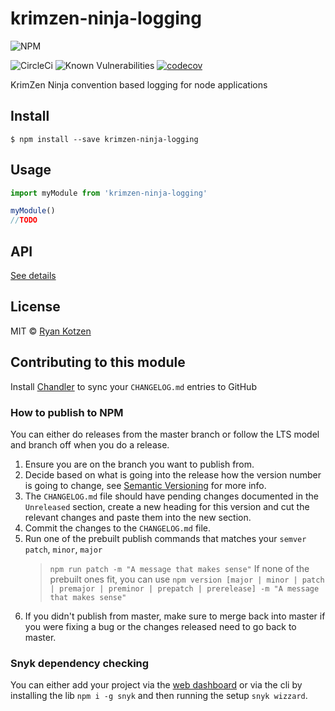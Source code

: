 # krimzen-ninja-logging

![NPM](https://nodei.co/npm/krimzen-ninja-logging.png)

![CircleCi](https://circleci.com/gh/krimzenNinja/krimzen-ninja-logging.svg?style=shield)
![Known Vulnerabilities](https://snyk.io/test/npm/krimzen-ninja-logging/badge.svg)
[![codecov](https://codecov.io/gh/krimzenNinja/krimzen-ninja-logging/branch/master/graph/badge.svg)](https://codecov.io/gh/krimzenNinja/krimzen-ninja-logging)

KrimZen Ninja convention based logging for node applications

## Install

    $ npm install --save krimzen-ninja-logging

## Usage

```js
import myModule from 'krimzen-ninja-logging'

myModule()
//TODO
```

## API

[See details](https://github.com/krimzenNinja/krimzen-ninja-logging/blob/master/API.md)

## License

MIT © [Ryan Kotzen](https://github.com/krimzenNinja)

## Contributing to this module

Install [Chandler](https://github.com/mattbrictson/chandler) to sync your `CHANGELOG.md` entries to GitHub

### How to publish to NPM

You can either do releases from the master branch or follow the LTS model and branch off when you do a release.

1. Ensure you are on the branch you want to publish from.
1. Decide based on what is going into the release how the version number is going to change, see [Semantic Versioning](http://semver.org/) for more info.
1. The `CHANGELOG.md` file should have pending changes documented in the `Unreleased` section, create a new heading for this version and cut the relevant changes and paste them into the new section.
1. Commit the changes to the `CHANGELOG.md` file.
1. Run one of the prebuilt publish commands that matches your `semver` `patch`, `minor`, `major`
	> `npm run patch -m "A message that makes sense"`
	If none of the prebuilt ones fit, you can use `npm version [major | minor | patch | premajor | preminor | prepatch | prerelease] -m "A message that makes sense"`
1. If you didn't publish from master, make sure to merge back into master if you were fixing a bug or the changes released need to go back to master.

### Snyk dependency checking

You can either add your project via the [web dashboard](https://snyk.io/) or via the cli by installing the lib `npm i -g snyk` and then running the setup `snyk wizzard`.
